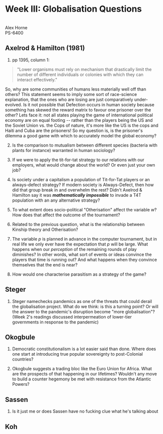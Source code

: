 # Week III: Globalisation Questions
\
Alex Horne
\
PS-6400

## Axelrod \& Hamilton (1981)

1. pp 1395, column 1: 

> "Lower organisms must rely on mechanism that drastically limit the number of different individuals or colonies with which they can interact effectively."

So, why are some communities of humans less materially well off than others? This statement seems to imply some sort of race-science explanation, that the ones who are losing are just comparatively under-evolved. Is it not possible that Defection occurs in human society because something has skewed the reward matrix to favour one prisoner over the other? Lets face it: not all states playing the game of international political economy are on equal footing -- rather than the players being the US and the Soviet Union vs. the Cops of nature, it's more like the US is the cops and Haiti and Cuba are the prisoners! So my question is, is the prisoner's dilemma a good game with which to accurately model the global economy?

2. Is the comparison to mutualism between different species (bacteria with plants for instance) warranted in human sociology?

2. If we were to apply the tit-for-tat strategy to our relations with our employers, what would change about the world? Or even just your own job?

1. Is society under a capitalism a population of Tit-for-Tat players or an always-defect strategy? If modern society is Always-Defect, then how did that group break in and overwhelm the rest? Didn't Axelrod \& Hamilton say it was ***mathematically impossible*** to invade a T4T population with an any alternative strategy?

1. To what extent does socio-political "Otherisation" affect the variable *w*? How does that affect the outcome of the tournament?

1. Related to the previous question, what is the relationship between Kinship theory and Otherisation? 

1. The variable *p* is planned in advance in the computer tournament, but in real life we only ever have the expectation that *p* will be large. What happens when our *perception* of the remaining rounds of play diminishes? In other words, what sort of events or ideas convince the players that time is running out? And what happens when they convince themselves that the end is near?

1. How would one characterise parasitism as a strategy of the game? 

## Steger

1. Steger namechecks pandemics as one of the threats that could derail the globalisation project. What do we think: is this a turning point? Or will the answer to the pandemic's disruption become "more globalisation"? (Week 2's readings discussed interpermeation of lower-tier governments in response to the pandemic)

## Okogbule

1. Democratic constitutionalism is a lot easier said than done. Where does one start at introducing true popular sovereignty to post-Colonial countries?

1. Okogbule suggests a trading bloc like the Euro Union for Africa. What are the prospects of that happening in our lifetimes? Wouldn't any move to build a counter hegemony be met with resistance from the Atlantic Powers?

## Sassen

1. Is it just me or does Sassen have no fucking clue what he's talking about

## Koh
